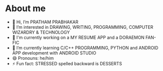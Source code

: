 # About me

<!--**firstprthm/firstprthm** is a ✨ _special_ ✨ repository because its `README.md` (this file) appears on your GitHub profile.-->

- 👋 Hi, I’m PRATHAM PRABHAKAR
- 👀 I’m interested in DRAWING, WRITING, PROGRAMMING, COMPUTER WIZARDRY & TECHNOLOGY
- 🔭 I'm currently working on a MY RESUME APP and a DORAEMON FAN-FIC
- 🌱 I’m currently learning C/C++ PROGRAMMING, PYTHON and ANDROID APP development with ANDROID STUDIO
- 😄 Pronouns: he/him
- ⚡ Fun fact: STRESSED spelled backward is DESSERTS
